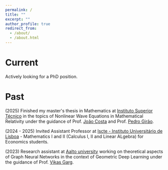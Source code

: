 ```yaml
---
permalink: /
title: ""
excerpt: ""
author_profile: true
redirect_from: 
  - /about/
  - /about.html
---
```



Current
======

Actively looking for a PhD position.

Past
======

(2025) Finished my master's thesis in Mathematics at [Instituto Superior Técnico](https://tecnico.ulisboa.pt/en/) in the topics of Nonlinear Wave Equations in Mathematical Relativity under the guidance of Prof. [João Costa](https://ciencia.iscte-iul.pt/authors/joao-lopes-costa/cv) and Prof. [Pedro Girão](https://www.math.tecnico.ulisboa.pt/~pgirao/).

(2024 - 2025) Invited Assistant Professor at [Iscte - Instituto Universitário de Lisboa]([https://tecnico.ulisboa.pt/en/](https://www.iscte-iul.pt/)) - Mathematics I and II (Calculus I, II and Linear ALgebra) for Economics students.

(2023) Research assistant at [Aalto university](https://www.aalto.fi/en) working on theoretical aspects of Graph Neural Networks in the context of Geometric Deep Learning under the guidance of Prof. [Vikas Garg]([https://www.mit.edu/~vgarg/](https://www.aalto.fi/en/people/vikas-kumar-garg)).
